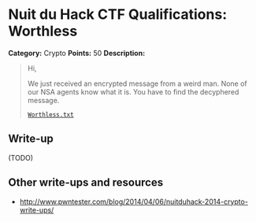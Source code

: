 # Nuit du Hack CTF Qualifications: Worthless

**Category:** Crypto
**Points:** 50
**Description:**

> Hi,
>
> We just received an encrypted message from a weird man. None of our NSA agents know what it is. You have to find the decyphered message.
>
> [`Worthless.txt`](Worthless.txt)

## Write-up

(TODO)

## Other write-ups and resources

* <http://www.pwntester.com/blog/2014/04/06/nuitduhack-2014-crypto-write-ups/>

